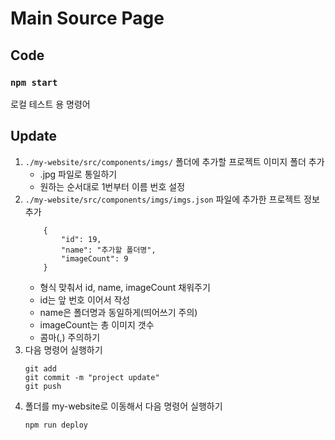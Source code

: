 # Main Source Page

## Code

### `npm start`

로컬 테스트 용 명령어

## Update

1. `./my-website/src/components/imgs/` 폴더에 추가할 프로젝트 이미지 폴더 추가
    - .jpg 파일로 통일하기
    - 원하는 순서대로 1번부터 이름 번호 설정
2. `./my-website/src/components/imgs/imgs.json` 파일에 추가한 프로젝트 정보 추가
    ```
        {
            "id": 19,
            "name": "추가할 폴더명",
            "imageCount": 9
        }
    ```
    - 형식 맞춰서 id, name, imageCount 채워주기
    - id는 앞 번호 이어서 작성
    - name은 폴더명과 동일하게(띄어쓰기 주의)
    - imageCount는 총 이미지 갯수
    - 콤마(,) 주의하기
3. 다음 명령어 실행하기
    ```
    git add
    git commit -m "project update"
    git push
    ```
4. 폴더를 my-website로 이동해서 다음 명령어 실행하기
    ```
    npm run deploy
    ```